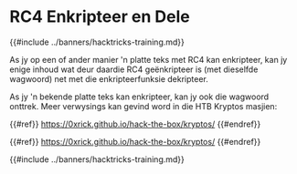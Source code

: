 # RC4 Enkripteer en Dele

{{#include ../banners/hacktricks-training.md}}

As jy op een of ander manier 'n platte teks met RC4 kan enkripteer, kan jy enige inhoud wat deur daardie RC4 geënkripteer is (met dieselfde wagwoord) net met die enkripteerfunksie dekripteer.

As jy 'n bekende platte teks kan enkripteer, kan jy ook die wagwoord onttrek. Meer verwysings kan gevind word in die HTB Kryptos masjien:


{{#ref}}
https://0xrick.github.io/hack-the-box/kryptos/
{{#endref}}


{{#ref}}
https://0xrick.github.io/hack-the-box/kryptos/
{{#endref}}

{{#include ../banners/hacktricks-training.md}}
